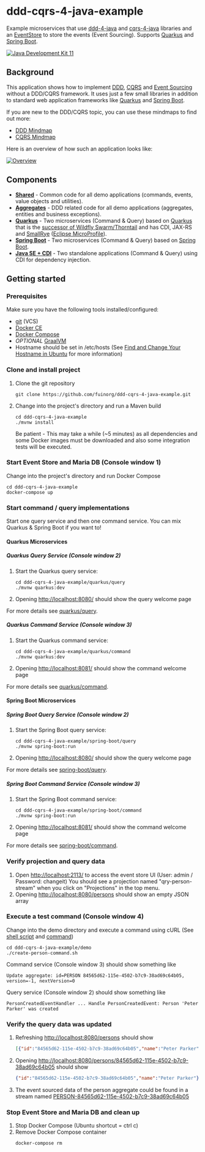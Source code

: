 # ddd-cqrs-4-java-example
Example microservices that use [ddd-4-java](https://github.com/fuinorg/ddd-4-java) and [cqrs-4-java](https://github.com/fuinorg/cqrs-4-java) libraries and an [EventStore](https://eventstore.org/) to store the events (Event Sourcing). Supports [Quarkus](https://quarkus.io/) and [Spring Boot](https://spring.io/projects/spring-boot/).

[![Java Development Kit 11](https://img.shields.io/badge/JDK-11-green.svg)](https://openjdk.java.net/projects/jdk/11/)

## Background
This application shows how to implement [DDD](https://en.wikipedia.org/wiki/Domain-driven_design), [CQRS](https://en.wikipedia.org/wiki/Command%E2%80%93query_separation) and [Event Sourcing](https://martinfowler.com/eaaDev/EventSourcing.html) without a DDD/CQRS framework. It uses just a few small libraries in addition to  standard web application frameworks like [Quarkus](https://quarkus.io/) and [Spring Boot](https://spring.io/projects/spring-boot/).

If you are new to the DDD/CQRS topic, you can use these mindmaps to find out more: 
- [DDD Mindmap](https://www.mindmeister.com/de/177813182/ddd)
- [CQRS Mindmap](https://www.mindmeister.com/de/177815383/cqrs)

Here is an overview of how such an application looks like: 

[![Overview](https://raw.github.com/fuinorg/ddd-cqrs-4-java-example/master/doc/cqrs-overview-small.png)](doc/cqrs-overview.png)

## Components
- **[Shared](shared)** - Common code for all demo applications (commands, events, value objects and utilities).
- **[Aggregates](aggregates)** - DDD related code for all demo applications (aggregates, entities and business exceptions).
- **[Quarkus](quarkus)** - Two microservices (Command & Query) based on [Quarkus](https://quarkus.io/) that is the [successor of Wildfly Swarm/Thorntail](https://thorntail.io/posts/thorntail-community-announcement-on-quarkus/) and has CDI, JAX-RS and [SmallRye](https://smallrye.io/) ([Eclipse MicroProfile](http://microprofile.io/)).
- **[Spring Boot](spring-boot)** - Two microservices (Command & Query) based on [Spring Boot](https://spring.io/projects/spring-boot/).
- **[Java SE + CDI](java-se-cdi)** - Two standalone applications (Command & Query) using CDI for dependency injection.

## Getting started

### Prerequisites
Make sure you have the following tools installed/configured:
* [git](https://git-scm.com/) (VCS)
* [Docker CE](https://docs.docker.com/engine/installation/linux/docker-ce/ubuntu/)
* [Docker Compose](https://docs.docker.com/compose/)
* *OPTIONAL* [GraalVM](https://www.graalvm.org/)
* Hostname should be set in /etc/hosts (See [Find and Change Your Hostname in Ubuntu](https://helpdeskgeek.com/linux-tips/find-and-change-your-hostname-in-ubuntu/) for more information)

### Clone and install project 
1. Clone the git repository
   ```
   git clone https://github.com/fuinorg/ddd-cqrs-4-java-example.git
   ```
2. Change into the project's directory and run a Maven build
   ```
   cd ddd-cqrs-4-java-example
   ./mvnw install
   ```
   Be patient - This may take a while (~5 minutes) as all dependencies and some Docker images must be downloaded and also some integration tests will be executed.
   
### Start Event Store and Maria DB (Console window 1)
Change into the project's directory and run Docker Compose
```
cd ddd-cqrs-4-java-example
docker-compose up
```

### Start command / query implementations
Start one query service and then one command service.
You can mix Quarkus & Spring Boot if you want to!

#### Quarkus Microservices

##### Quarkus Query Service (Console window 2)
1. Start the Quarkus query service:
   ```
   cd ddd-cqrs-4-java-example/quarkus/query
   ./mvnw quarkus:dev
   ```
2. Opening [http://localhost:8080/](http://localhost:8080/) should show the query welcome page

For more details see [quarkus/query](quarkus/query).

##### Quarkus Command Service (Console window 3)
1. Start the Quarkus command service:   
   ```
   cd ddd-cqrs-4-java-example/quarkus/command
   ./mvnw quarkus:dev
   ```
2. Opening [http://localhost:8081/](http://localhost:8081/) should show the command welcome page

For more details see [quarkus/command](quarkus/command).

#### Spring Boot Microservices

##### Spring Boot Query Service (Console window 2)
1. Start the Spring Boot query service:   
   ```
   cd ddd-cqrs-4-java-example/spring-boot/query
   ./mvnw spring-boot:run
   ```
2. Opening [http://localhost:8080/](http://localhost:8080/) should show the query welcome page

For more details see [spring-boot/query](spring-boot/query).

##### Spring Boot Command Service (Console window 3)
1. Start the Spring Boot command service:   
   ```
   cd ddd-cqrs-4-java-example/spring-boot/command
   ./mvnw spring-boot:run
   ```
2. Opening [http://localhost:8081/](http://localhost:8081/) should show the command welcome page

For more details see [spring-boot/command](spring-boot/command).

### Verify projection and query data
1. Open [http://localhost:2113/](http://localhost:2113/) to access the event store UI (User: admin / Password: changeit)
   You should see a projection named "qry-person-stream" when you click on "Projections" in the top menu.
2. Opening [http://localhost:8080/persons](http://localhost:8080/persons) should show an empty JSON array

### Execute a test command (Console window 4)
Change into the demo directory and execute a command using cURL (See [shell script](demo/create-person-command.sh) and [command](demo/create-person-command.json)) 
```
cd ddd-cqrs-4-java-example/demo
./create-person-command.sh
```   
Command service (Console window 3) should show something like
```
Update aggregate: id=PERSON 84565d62-115e-4502-b7c9-38ad69c64b05, version=-1, nextVersion=0
```   
Query service (Console window 2) should show something like
```
PersonCreatedEventHandler ... Handle PersonCreatedEvent: Person 'Peter Parker' was created
```    

### Verify the query data was updated
1. Refreshing [http://localhost:8080/persons](http://localhost:8080/persons) should show
    ```json
    [{"id":"84565d62-115e-4502-b7c9-38ad69c64b05","name":"Peter Parker"}]
    ```
2. Opening [http://localhost:8080/persons/84565d62-115e-4502-b7c9-38ad69c64b05](http://localhost:8080/persons/84565d62-115e-4502-b7c9-38ad69c64b05) should show
    ```json
    {"id":"84565d62-115e-4502-b7c9-38ad69c64b05","name":"Peter Parker"}
3. The event sourced data of the person aggregate could be found in a stream named [PERSON-84565d62-115e-4502-b7c9-38ad69c64b05](http://localhost:2113/web/index.html#/streams/PERSON-84565d62-115e-4502-b7c9-38ad69c64b05)


### Stop Event Store and Maria DB and clean up
1. Stop Docker Compose (Ubuntu shortcut = ctrl c)
2. Remove Docker Compose container
   ```   
   docker-compose rm
   ```
